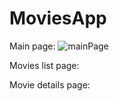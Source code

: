 # MoviesApp

Main page:
![mainPage](https://user-images.githubusercontent.com/65961363/105480711-bffc9b00-5cae-11eb-8c47-90612029057e.jpg)

Movies list page:


Movie details page:

